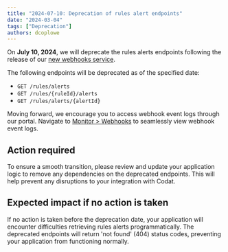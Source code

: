 ```yaml
---
title: "2024-07-10: Deprecation of rules alert endpoints"
date: "2024-03-04"
tags: ["Deprecation"]
authors: dcoplowe
---
```


On **July 10, 2024**, we will deprecate the rules alerts endpoints following the release of our [new webhooks service](/updates/240216-new-webhook-service-released).

<!--truncate-->

The following endpoints will be deprecated as of the specified date:

- `GET /rules/alerts`
- `GET /rules/{ruleId}/alerts`
- `GET /rules/alerts/{alertId}`

Moving forward, we encourage you to access webhook event logs through our portal.
Navigate to [Monitor > Webhooks](https://app.codat.io/monitor/webhooks) to seamlessly view webhook event logs.

## Action required

To ensure a smooth transition, please review and update your application logic to remove any dependencies on the deprecated endpoints. This will help prevent any disruptions to your integration with Codat.

## Expected impact if no action is taken

If no action is taken before the deprecation date, your application will encounter difficulties retrieving rules alerts programmatically.
The deprecated endpoints will return 'not found' (404) status codes, preventing your application from functioning normally.